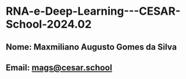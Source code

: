 # RNA-e-Deep-Learning---CESAR-School-2024.02

## Nome: Maxmiliano Augusto Gomes da Silva

## Email: mags@cesar.school
